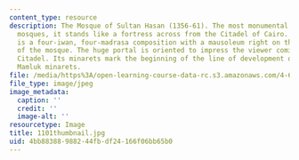 ```yaml
---
content_type: resource
description: The Mosque of Sultan Hasan (1356-61). The most monumental of all Cairene
  mosques, it stands like a fortress across from the Citadel of Cairo. The structure
  is a four-iwan, four-madrasa composition with a mausoleum right on the qibla axis
  of the mosque. The huge portal is oriented to impress the viewer coming from the
  Citadel. Its minarets mark the beginning of the line of development of the 3-tiered
  Mamluk minarets.
file: /media/https%3A/open-learning-course-data-rc.s3.amazonaws.com/4-614-religious-architecture-and-islamic-cultures-fall-2002/4bb88388988244fbdf24166f06bb65b0_1101thumbnail.jpg
file_type: image/jpeg
image_metadata:
  caption: ''
  credit: ''
  image-alt: ''
resourcetype: Image
title: 1101thumbnail.jpg
uid: 4bb88388-9882-44fb-df24-166f06bb65b0
---
```

